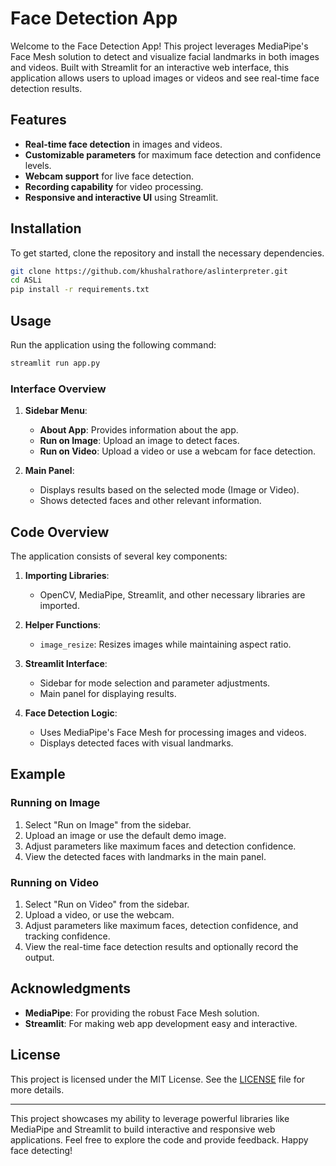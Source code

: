 # Face Detection App

Welcome to the Face Detection App! This project leverages MediaPipe's Face Mesh solution to detect and visualize facial landmarks in both images and videos. Built with Streamlit for an interactive web interface, this application allows users to upload images or videos and see real-time face detection results.

## Features

- **Real-time face detection** in images and videos.
- **Customizable parameters** for maximum face detection and confidence levels.
- **Webcam support** for live face detection.
- **Recording capability** for video processing.
- **Responsive and interactive UI** using Streamlit.

## Installation

To get started, clone the repository and install the necessary dependencies.

```bash
git clone https://github.com/khushalrathore/aslinterpreter.git
cd ASLi
pip install -r requirements.txt
```

## Usage

Run the application using the following command:

```bash
streamlit run app.py
```

### Interface Overview

1. **Sidebar Menu**:
   - **About App**: Provides information about the app.
   - **Run on Image**: Upload an image to detect faces.
   - **Run on Video**: Upload a video or use a webcam for face detection.

2. **Main Panel**:
   - Displays results based on the selected mode (Image or Video).
   - Shows detected faces and other relevant information.

## Code Overview

The application consists of several key components:

1. **Importing Libraries**:
   - OpenCV, MediaPipe, Streamlit, and other necessary libraries are imported.

2. **Helper Functions**:
   - `image_resize`: Resizes images while maintaining aspect ratio.

3. **Streamlit Interface**:
   - Sidebar for mode selection and parameter adjustments.
   - Main panel for displaying results.

4. **Face Detection Logic**:
   - Uses MediaPipe's Face Mesh for processing images and videos.
   - Displays detected faces with visual landmarks.

## Example

### Running on Image

1. Select "Run on Image" from the sidebar.
2. Upload an image or use the default demo image.
3. Adjust parameters like maximum faces and detection confidence.
4. View the detected faces with landmarks in the main panel.

### Running on Video

1. Select "Run on Video" from the sidebar.
2. Upload a video, or use the webcam.
3. Adjust parameters like maximum faces, detection confidence, and tracking confidence.
4. View the real-time face detection results and optionally record the output.

## Acknowledgments

- **MediaPipe**: For providing the robust Face Mesh solution.
- **Streamlit**: For making web app development easy and interactive.

## License

This project is licensed under the MIT License. See the [LICENSE](LICENSE) file for more details.

---

This project showcases my ability to leverage powerful libraries like MediaPipe and Streamlit to build interactive and responsive web applications. Feel free to explore the code and provide feedback. Happy face detecting!